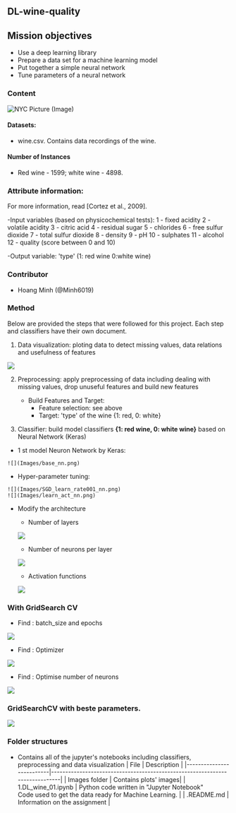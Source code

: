 ## DL-wine-quality

## Mission objectives

- Use a deep learning library
- Prepare a data set for a machine learning model
- Put together a simple neural network
- Tune parameters of a neural network

### Content
![NYC Picture (Image)](https://www.wine-searcher.com/images/news/74/12/faves1-10007412.jpg)
 
#### Datasets: 
   - wine.csv. Contains data recordings of the wine.
#### Number of Instances
   - Red wine - 1599; white wine - 4898.
### Attribute information:
   For more information, read [Cortez et al., 2009].
   
   -Input variables (based on physicochemical tests):
   1 - fixed acidity
   2 - volatile acidity
   3 - citric acid
   4 - residual sugar
   5 - chlorides
   6 - free sulfur dioxide
   7 - total sulfur dioxide
   8 - density
   9 - pH
   10 - sulphates
   11 - alcohol
   12 - quality (score between 0 and 10)
   
   -Output variable: 'type' (1: red wine 0:white wine)
   
### Contributor
* Hoang Minh (@Minh6019)

### Method
Below are provided the steps that were followed for this project. Each step and classifiers have their own document.

 1. Data visualization: ploting data to detect missing values, data relations and usefulness of features

![](Images/corr_nn.png)

 2. Preprocessing: apply preprocessing of data including dealing with missing values, drop unuseful features and build new features
    - Build Features and Target: 
         - Feature selection: see above
         - Target: 'type' of the wine {1: red, 0: white}

 3. Classifier: build model classifiers **{1: red wine, 0: white wine}** based on Neural Network (Keras)
   - 1 st model Neuron Network by Keras:
   
    ![](Images/base_nn.png)

   - Hyper-parameter tuning:
   
    ![](Images/SGD_learn_rate001_nn.png)
    ![](Images/learn_act_nn.png)

  - Modify the architecture
      - Number of layers
      
    ![](Images/nb_layers_nn.png)
      
      - Number of neurons per layer
      
    ![](Images/nl_2_nn_8.png)
      
      - Activation functions
      
    ![](Images/activations_nn.png)
     
### With GridSearch CV
- Find : batch_size and epochs

 ![](Images/Grid_CV_batch_epochs.png)

- Find : Optimizer

 ![](Images/Grid_CV_optimizer.png)

- Find : Optimise number of neurons

 ![](Images/Grid_CV_opt_neurons.png)  
  
 ### GridSearchCV with beste parameters.
![](Images/Best_model.png)

### Folder structures
* Contains all of the jupyter's notebooks including classifiers, preprocessing and data visualization
  | File                     | Description                                                                 |
  |--------------------------|-----------------------------------------------------------------------------|
  | Images folder            | Contains plots' images|
  | 1.DL_wine_01.ipynb   | Python code written in "Jupyter Notebook"  <br>Code used to get the data ready for Machine Learning.  |
  | .README.md           | Information on the assignment                   |  

